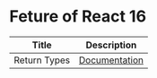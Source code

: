 # Feture of React 16

| Title        | Description                                                                                             |
| ------------ | ------------------------------------------------------------------------------------------------------- |
| Return Types | [Documentation](https://github.com/Kwon770/react-styled-components/blob/master/MD%20Document/styled.md) |

